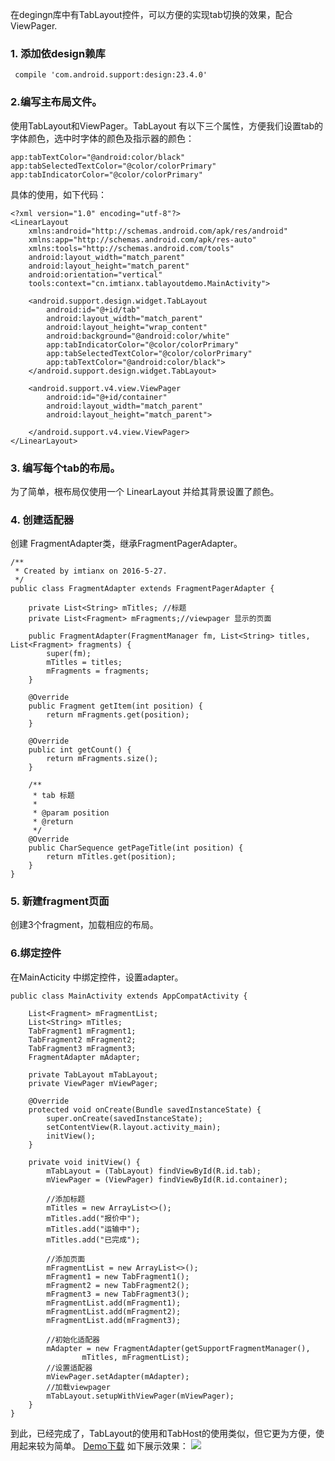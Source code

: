 在degingn库中有TabLayout控件，可以方便的实现tab切换的效果，配合ViewPager.
<!--more-->

### 1. 添加依design赖库
```
 compile 'com.android.support:design:23.4.0'
```
### 2.编写主布局文件。
使用TabLayout和ViewPager。TabLayout 有以下三个属性，方便我们设置tab的字体颜色，选中时字体的颜色及指示器的颜色：
```
app:tabTextColor="@android:color/black"
app:tabSelectedTextColor="@color/colorPrimary"
app:tabIndicatorColor="@color/colorPrimary"
```
具体的使用，如下代码：
```
<?xml version="1.0" encoding="utf-8"?>
<LinearLayout
    xmlns:android="http://schemas.android.com/apk/res/android"
    xmlns:app="http://schemas.android.com/apk/res-auto"
    xmlns:tools="http://schemas.android.com/tools"
    android:layout_width="match_parent"
    android:layout_height="match_parent"
    android:orientation="vertical"
    tools:context="cn.imtianx.tablayoutdemo.MainActivity">

    <android.support.design.widget.TabLayout
        android:id="@+id/tab"
        android:layout_width="match_parent"
        android:layout_height="wrap_content"
        android:background="@android:color/white"
        app:tabIndicatorColor="@color/colorPrimary"
        app:tabSelectedTextColor="@color/colorPrimary"
        app:tabTextColor="@android:color/black">
    </android.support.design.widget.TabLayout>

    <android.support.v4.view.ViewPager
        android:id="@+id/container"
        android:layout_width="match_parent"
        android:layout_height="match_parent">

    </android.support.v4.view.ViewPager>
</LinearLayout>

```
### 3. 编写每个tab的布局。
为了简单，根布局仅使用一个 LinearLayout 并给其背景设置了颜色。
### 4. 创建适配器
创建 FragmentAdapter类，继承FragmentPagerAdapter。
```
/**
 * Created by imtianx on 2016-5-27.
 */
public class FragmentAdapter extends FragmentPagerAdapter {

    private List<String> mTitles; //标题
    private List<Fragment> mFragments;//viewpager 显示的页面

    public FragmentAdapter(FragmentManager fm, List<String> titles, List<Fragment> fragments) {
        super(fm);
        mTitles = titles;
        mFragments = fragments;
    }

    @Override
    public Fragment getItem(int position) {
        return mFragments.get(position);
    }

    @Override
    public int getCount() {
        return mFragments.size();
    }

    /**
     * tab 标题
     *
     * @param position
     * @return
     */
    @Override
    public CharSequence getPageTitle(int position) {
        return mTitles.get(position);
    }
}

```
### 5. 新建fragment页面
创建3个fragment，加载相应的布局。
### 6.绑定控件
在MainActicity 中绑定控件，设置adapter。
```
public class MainActivity extends AppCompatActivity {

    List<Fragment> mFragmentList;
    List<String> mTitles;
    TabFragment1 mFragment1;
    TabFragment2 mFragment2;
    TabFragment3 mFragment3;
    FragmentAdapter mAdapter;

    private TabLayout mTabLayout;
    private ViewPager mViewPager;

    @Override
    protected void onCreate(Bundle savedInstanceState) {
        super.onCreate(savedInstanceState);
        setContentView(R.layout.activity_main);
        initView();
    }

    private void initView() {
        mTabLayout = (TabLayout) findViewById(R.id.tab);
        mViewPager = (ViewPager) findViewById(R.id.container);

        //添加标题
        mTitles = new ArrayList<>();
        mTitles.add("报价中");
        mTitles.add("运输中");
        mTitles.add("已完成");

        //添加页面
        mFragmentList = new ArrayList<>();
        mFragment1 = new TabFragment1();
        mFragment2 = new TabFragment2();
        mFragment3 = new TabFragment3();
        mFragmentList.add(mFragment1);
        mFragmentList.add(mFragment2);
        mFragmentList.add(mFragment3);

        //初始化适配器
        mAdapter = new FragmentAdapter(getSupportFragmentManager(),
                mTitles, mFragmentList);
        //设置适配器
        mViewPager.setAdapter(mAdapter);
        //加载viewpager
        mTabLayout.setupWithViewPager(mViewPager);
    }
}

```
到此，已经完成了，TabLayout的使用和TabHost的使用类似，但它更为方便，使用起来较为简单。
[Demo下载](https://github.com/txadf/StudyDemoForAndroid/blob/master/tablayoutdemo)
如下展示效果：
![](https://github.com/txadf/StudyDemoForAndroid/blob/master/tablayoutdemo/art/TabLayout+ViewPager-create-tab.gif)




